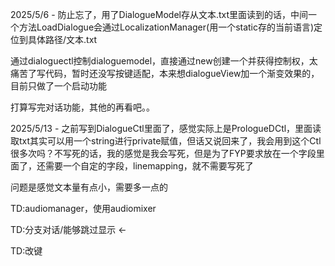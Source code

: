 2025/5/6 - 防止忘了，用了DialogueModel存从文本.txt里面读到的话，中间一个方法LoadDialogue会通过LocalizationManager(用一个static存的当前语言)定位到具体路径/文本.txt

通过dialoguectl控制dialoguemodel，直接通过new创建一个并获得控制权，太痛苦了写代码，暂时还没写按键适配，本来想dialogueView加一个渐变效果的，目前只做了一个启动功能

打算写完对话功能，其他的再看吧。。

2025/5/13 - 之前写到DialogueCtl里面了，感觉实际上是PrologueDCtl，里面读取txt其实可以用一个string进行private赋值，但话又说回来了，我会用到这个Ctl很多次吗？不写死的话，我的感觉是我会写死，但是为了FYP要求放在一个字段里面了，还需要一个自定的字段，linemapping，就不需要写死了

问题是感觉文本量有点小，需要多一点的

TD:audiomanager，使用audiomixer

TD:分支对话/能够跳过显示 <-

TD:改键

